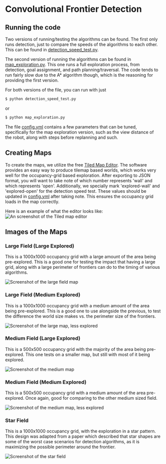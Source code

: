 # Convolutional Frontier Detection

## Running the code

Two versions of running/testing the algorithms can be found. The first only runs detection, just to compare the speeds of the algorithms to each other. This can be found in [detection_speed_test.py](./detection_speed_test.py).

The second version of running the algorithms can be found in [map_exploration.py](./map_exploration.py). This one runs a full exploration process, from detection, goal assignment, and path planning/traversal. The code tends to run fairly slow due to the A* algorithm though, which is the reasoning for providing the first version.

For both versions of the file, you can run with just

```sh
$ python detection_speed_test.py
```

or

```sh
$ python map_exploration.py
```

The file [config.yml](./config.yml) contains a few parameters that can be tuned, specifically for the map exploration version, such as the view distance of the robot, along with steps before replanning and such.

## Creating Maps

To create the maps, we utilize the free [Tiled Map Editor](https://www.mapeditor.org/). The software provides an easy way to produce tilemap based worlds, which works very well for the occupancy-grid based exploration. After exporting to JSON format, you will want to take note of which number represents 'wall' and which represents 'open'. Additionally, we specially mark 'explored-wall' and 'explored-open' for the detection speed test. These values should be updated in [config.yml](./config.yml) after taking note. This ensures the occupancy grid loads in the map correctly.

Here is an example of what the editor looks like: ![An screenshot of the Tiled map editor](./images/tiled-editor.png)

## Images of the Maps

### Large Field (Large Explored)

This is a 1000x1000 occupancy grid with a large amount of the area being pre-explored. This is a good one for testing the impact that having a large grid, along with a large perimeter of frontiers can do to the timing of various algorithms.

![Screenshot of the large field map](./images/large-field-large-explored.png)

### Large Field (Medium Explored)

This is a 1000x1000 occupancy grid with a medium amount of the area being pre-explored. This is a good one to use alongside the previous, to test the difference the world size makes vs. the perimeter size of the frontiers.

![Screenshot of the large map, less explored](./images/large-field-medium-explored.png)

### Medium Field (Large Explored)

This is a 500x500 occupancy grid with the majority of the area being pre-explored. This one tests on a smaller map, but still with most of it being explored.

![Screenshot of the medium map](./images/medium-field-large-explored.png)

### Medium Field (Medium Explored)

This is a 500x500 occupancy grid with a medium amount of the area pre-explored. Once again, good for comparing to the other medium sized field.

![Screenshot of the medium map, less explored](./images/medium-field-medium-explored.png)

### Star Field

This is a 1000x1000 occupancy grid, with the exploration in a star pattern. This design was adapted from a paper which described that star shapes are some of the worst case scenarios for detection algorithms, as it is maximizing the possible perimeter around the frontier.

![Screenshot of the star field](./images/star.png)